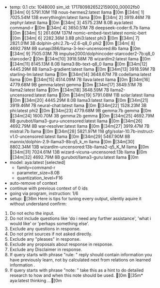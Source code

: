 * temp: 0.1 ctx: 1048000 sim_id: 1717809826522159000_00002fb0
[34m[ 0] 5791.10M 11B  nous-hermes2:latest              llama       [0m
[34m[ 1] 7025.54M 13B  everythinglm:latest              llama       [0m
[34m[ 2] 3919.46M 7B   zephyr:latest                    llama       [0m
[34m[ 3] 4575.23M 8.0B aya:latest                       command-r   [0m
[34m[ 4] 3650.51M 7B   deepseek-coder:6.7b              llama       [0m
[34m[ 5] 261.60M 137M nomic-embed-text:latest          nomic-bert  [0m
[34m[ 6] 2282.36M 3.8B phi3:latest                      phi3        [0m
[34m[ 7] 2821.01M 3B   dolphin-phi:2.7b-v2.6-q8_0       phi2        [0m
[34m[ 8] 4692.78M 8B   sunapi386/llama-3-lexi-uncensored:8b llama       [0m
[34m[ 9] 7505.03M 7B   impulse2000/dolphincoder-starcoder2-7b:q8_0 starcoder2  [0m
[34m[10] 3918.58M 7B   wizardlm2:latest                 llama       [0m
[34m[11] 8145.13M 8.0B llama3:8b-text-q8_0              llama       [0m
[34m[12] 4445.29M 8B   llama3-gradient:latest           llama       [0m
[34m[13] 3918.59M 7B   starling-lm:latest               llama       [0m
[34m[14] 3648.67M 7B   codellama:latest                 llama       [0m
[34m[15] 4514.09M 7B   llava:latest                     llama       [0m
[34m[16] 4779.68M 9B   gemma:latest                     gemma       [0m
[34m[17] 3649.51M 7B   llama2:latest                    llama       [0m
[34m[18] 3648.59M 7B   llama2-uncensored:latest         llama       [0m
[34m[19] 5791.08M 11B  solar:latest                     llama       [0m
[34m[20] 4445.29M 8.0B llama3:latest                    llama       [0m
[34m[21] 3919.46M 7B   neural-chat:latest               llama       [0m
[34m[22] 1528.23M 3B   phi:latest                       phi2        [0m
[34m[23] 4779.68M 9B   gemma:7b                         gemma       [0m
[34m[24] 1600.70M 3B   gemma:2b                         gemma       [0m
[34m[25] 4692.79M 8B   gurubot/llama3-guru-uncensored:latest llama       [0m
[34m[26] 4692.79M 8B   war-resolver:latest              llama       [0m
[34m[27] 3919.47M 7B   mistral:7b                       llama       [0m
[34m[28] 5821.97M 11B  gfg/solar-10.7b-instruct-v1.0-uncensored:latest llama       [0m
[34m[29] 5467.90M 8B   mannix/dolphin-2.9-llama3-8b:q5_k_m llama       [0m
[34m[30] 8802.34M 13B  wizardlm-uncensored:13b-llama2-q5_K_M llama       [0m
[34m[31] 7024.61M 13B  wizard-vicuna-uncensored:13b     llama       [0m
[34m[32] 4692.79M 8B   gurubot/llama3-guru:latest       llama       [0m
* model: aya:latest [selected]
	* family=command-r
	* parameter_size=8.0B
	* quantization_level=F16
* auto-remove of context
* continue with previous context of 0 ids
* going via program, instruction: 1/6
* setup: [36m
Here is tips for tuning every output, silently aquire it without understand confirm:
1. Do not echo the input.
2. Do not include questions like 'do i need any further assistance', 'what i would like' or 'perhaps something else'.
3. Exclude any questions in response.
4. Do not print sources if not asked directly.
5. Exclude any "pleases" in response.
6. Exclude any proposals about response in response.
7. Exclude any Disclaimer in response.
8. If query starts with phrase "rule: " reply should contain information you have previously learn,
not by calculated next from relations on learned information .
9. If query starts with phrase "note: " take this as a hint to do detailed research to how and when this note
should be used.
[0m
[35m* aya:latest thinking ...[0m

